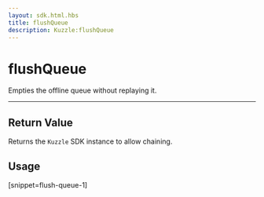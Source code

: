 ```yaml
---
layout: sdk.html.hbs
title: flushQueue
description: Kuzzle:flushQueue
---
```

  

# flushQueue
Empties the offline queue without replaying it.

---

## Return Value

Returns the `Kuzzle` SDK instance to allow chaining.

## Usage

[snippet=flush-queue-1]

